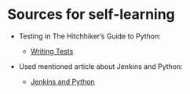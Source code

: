 # Sources for self-learning

* Testing in The Hitchhiker’s Guide to Python: 
    * [Writing Tests](http://docs.python-guide.org/en/latest/writing/tests/)
    
    
* Used mentioned article about Jenkins and Python: 
    * [Jenkins and Python](http://www.alexconrad.org/2011/10/jenkins-and-python.html)
